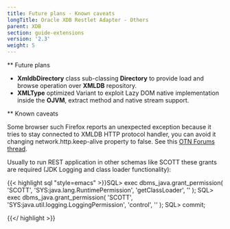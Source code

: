 ```yaml
---
title: Future plans - Known caveats
longTitle: Oracle XDB Restlet Adapter - Others
parent: XDB
section: guide-extensions
version: '2.3'
weight: 5
---
```

** Future plans

 - __XmldbDirectory__ class sub-classing __Directory__ to provide load and browse operation over __XMLDB__ repository.
 - __XMLType__ optimized Variant to exploit Lazy DOM native implementation inside the __OJVM__, extract method and native stream support.


** Known caveats


Some browser such Firefox reports an unexpected exception because it tries to stay connected to XMLDB HTTP protocol handler, you can avoid it changing network.http.keep-alive property to false. See this [OTN Forums thread](http://forums.oracle.com/forums/thread.jspa?threadID=336855&amp;start=30&amp;tstart=0).

Usually to run REST application in other schemas like SCOTT these grants are required (JDK Logging and class loader functionality):


{{< highlight sql "style=emacs" >}}SQL&gt; exec dbms_java.grant_permission( 'SCOTT', 'SYS:java.lang.RuntimePermission', 'getClassLoader', '' );
SQL&gt; exec dbms_java.grant_permission( 'SCOTT', 'SYS:java.util.logging.LoggingPermission', 'control', '' );
SQL&gt; commit;

{{</ highlight >}}
